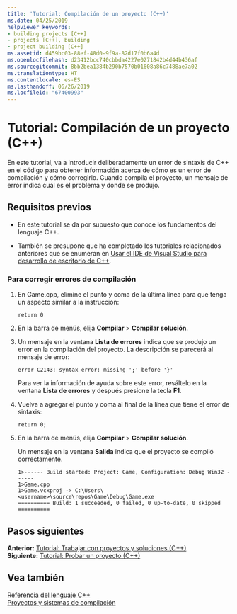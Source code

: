 ```yaml
---
title: 'Tutorial: Compilación de un proyecto (C++)'
ms.date: 04/25/2019
helpviewer_keywords:
- building projects [C++]
- projects [C++], building
- project building [C++]
ms.assetid: d459bc03-88ef-48d0-9f9a-82d17f0b6a4d
ms.openlocfilehash: d23412bcc740cbbda4227e0271842b4d44b436af
ms.sourcegitcommit: 8bb2bea1384b290b7570b01608a86c7488ae7a02
ms.translationtype: HT
ms.contentlocale: es-ES
ms.lasthandoff: 06/26/2019
ms.locfileid: "67400993"
---
```

# <a name="walkthrough-building-a-project-c"></a>Tutorial: Compilación de un proyecto (C++)

En este tutorial, va a introducir deliberadamente un error de sintaxis de C++ en el código para obtener información acerca de cómo es un error de compilación y cómo corregirlo. Cuando compila el proyecto, un mensaje de error indica cuál es el problema y donde se produjo.

## <a name="prerequisites"></a>Requisitos previos

- En este tutorial se da por supuesto que conoce los fundamentos del lenguaje C++.

- También se presupone que ha completado los tutoriales relacionados anteriores que se enumeran en [Usar el IDE de Visual Studio para desarrollo de escritorio de C++](../ide/using-the-visual-studio-ide-for-cpp-desktop-development.md).

### <a name="to-fix-compilation-errors"></a>Para corregir errores de compilación

1. En Game.cpp, elimine el punto y coma de la última línea para que tenga un aspecto similar a la instrucción:

   `return 0`

1. En la barra de menús, elija **Compilar** > **Compilar solución**.

1. Un mensaje en la ventana **Lista de errores** indica que se produjo un error en la compilación del proyecto. La descripción se parecerá al mensaje de error:

   `error C2143: syntax error: missing ';' before '}'`

   Para ver la información de ayuda sobre este error, resáltelo en la ventana **Lista de errores** y después presione la tecla **F1**.

1. Vuelva a agregar el punto y coma al final de la línea que tiene el error de sintaxis:

   `return 0;`

1. En la barra de menús, elija **Compilar** > **Compilar solución**.

   Un mensaje en la ventana **Salida** indica que el proyecto se compiló correctamente.

    ```Output
    1>------ Build started: Project: Game, Configuration: Debug Win32 ------
    1>Game.cpp
    1>Game.vcxproj -> C:\Users\<username>\source\repos\Game\Debug\Game.exe
    ========== Build: 1 succeeded, 0 failed, 0 up-to-date, 0 skipped ==========
    ```

## <a name="next-steps"></a>Pasos siguientes

**Anterior:** [Tutorial: Trabajar con proyectos y soluciones (C++)](../ide/walkthrough-working-with-projects-and-solutions-cpp.md)<br/>
**Siguiente:** [Tutorial: Probar un proyecto (C++)](../ide/walkthrough-testing-a-project-cpp.md)

## <a name="see-also"></a>Vea también

[Referencia del lenguaje C++](../cpp/cpp-language-reference.md)<br/>
[Proyectos y sistemas de compilación](../build/projects-and-build-systems-cpp.md)<br/>
